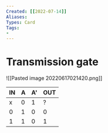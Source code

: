 ```yaml
---
Created: [[2022-07-14]]
Aliases: 
Types: Card
Tags: 
- 
---
```

# Transmission gate
![[Pasted image 20220617021420.png]]

| IN  | A   | A'  | OUT |
| --- | --- | --- | --- |
| x   | 0   | 1   | ?   |
| 0   | 1   | 0   | 0   |
| 1   | 1   | 0   | 1   |
